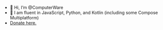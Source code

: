 - 👋 Hi, I’m @ComputerWare
- 👀 I am fluent in JavaScript, Python, and Kotlin (including some Compose Multiplatform)
- <a href="https://cash.app/$computerware">Donate here.</a>

<!---
ComputerWare/ComputerWare is a ✨ special ✨ repository because its `README.md` (this file) appears on your GitHub profile.
You can click the Preview link to take a look at your changes.
--->
